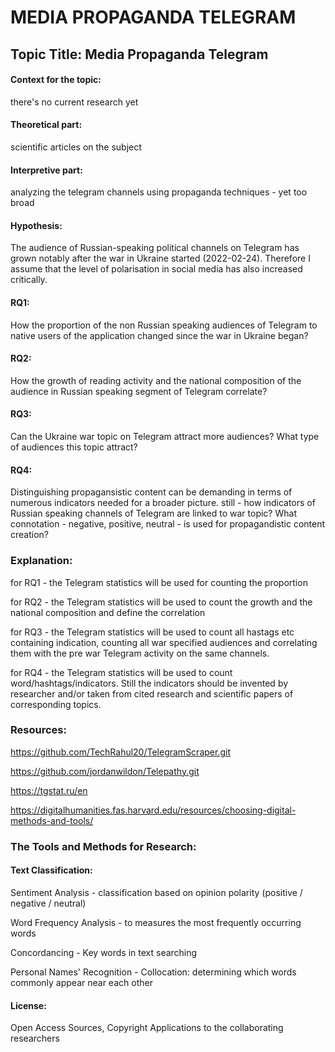 # MEDIA PROPAGANDA TELEGRAM

<h2>Topic Title: Media Propaganda Telegram </h2>

<h4>Context for the topic: </h4> there's no current research yet

<h4>Theoretical part: </h4> scientific articles on the subject

<h4>Interpretive part: </h4> analyzing the telegram channels using propaganda techniques - yet too broad

<h4>Hypothesis: </h4> The audience of Russian-speaking political channels on Telegram has grown notably after the war in Ukraine started (2022-02-24). Therefore I assume that the level of polarisation in social media has also increased critically. 

<h4>RQ1: </h4> How the proportion of the non Russian speaking audiences of Telegram to native users of the application changed since the war in Ukraine began? 

<h4>RQ2: </h4> How the growth of reading activity and the national composition of the audience in Russian speaking segment of Telegram correlate?

<h4>RQ3: </h4> Can the Ukraine war topic on Telegram attract more audiences? What type of audiences this topic attract?

<h4>RQ4: </h4>  Distinguishing propagansistic content can be demanding in terms of numerous indicators needed for a broader picture. still - how indicators of Russian speaking channels of Telegram are linked to war topic? What connotation - negative, positive, neutral - is used for propagandistic content creation?

### Explanation: 

for RQ1 - the Telegram statistics will be used for counting the proportion

for RQ2 - the Telegram statistics will be used to count the growth and the national composition and define the correlation
             
for RQ3 - the Telegram statistics will be used to count all hastags etc containing indication, counting all war specified audiences and correlating them with the pre war Telegram activity on the same channels. 
             
for RQ4 - the Telegram statistics will be used to count word/hashtags/indicators. Still the indicators should be invented by researcher and/or taken from cited research and scientific papers of corresponding topics.

### Resources:

https://github.com/TechRahul20/TelegramScraper.git

https://github.com/jordanwildon/Telepathy.git

https://tgstat.ru/en

https://digitalhumanities.fas.harvard.edu/resources/choosing-digital-methods-and-tools/

### The Tools and Methods for Research: 

#### Text Classification:  

Sentiment Analysis - classification based on opinion polarity (positive / negative / neutral)

Word Frequency Analysis - to measures the most frequently occurring words 

Concordancing - Key words in text searching

Personal Names' Recognition - Collocation: determining which words commonly appear near each other

#### License:
Open Access Sources, Copyright Applications to the collaborating researchers



